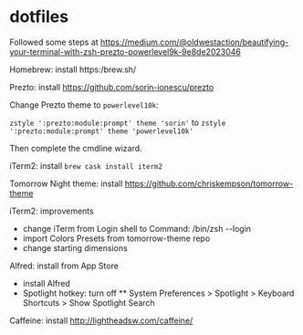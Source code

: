 # dotfiles

Followed some steps at https://medium.com/@oldwestaction/beautifying-your-terminal-with-zsh-prezto-powerlevel9k-9e8de2023046

Homebrew: install
https:/brew.sh/

Prezto: install
https://github.com/sorin-ionescu/prezto

Change Prezto theme to `powerlevel10k`:

```zstyle ':prezto:module:prompt' theme 'sorin'```
to
```zstyle ':prezto:module:prompt' theme 'powerlevel10k'```

Then complete the cmdline wizard.

iTerm2: install
```brew cask install iterm2```

Tomorrow Night theme: install
https://github.com/chriskempson/tomorrow-theme

iTerm2: improvements
* change iTerm from Login shell to Command: /bin/zsh --login
* import Colors Presets from tomorrow-theme repo
* change starting dimensions

Alfred: install from App Store
* install Alfred
* Spotlight hotkey: turn off 
** System Preferences > Spotlight > Keyboard Shortcuts > Show Spotlight Search

Caffeine: install
http://lightheadsw.com/caffeine/

